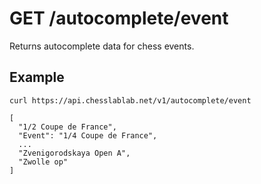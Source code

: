 # GET /autocomplete/event

Returns autocomplete data for chess events.

## Example

```text
curl https://api.chesslablab.net/v1/autocomplete/event
```

```text
[
  "1/2 Coupe de France",
  "Event": "1/4 Coupe de France",
  ...
  "Zvenigorodskaya Open A",
  "Zwolle op"
]
```
